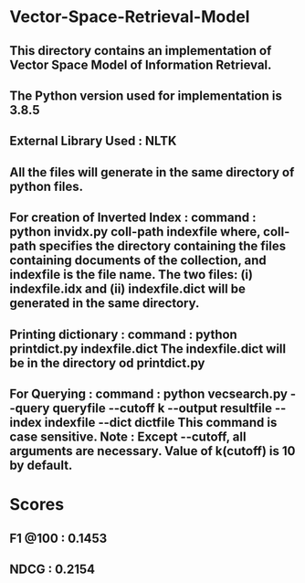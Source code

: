 # Vector-Space-Retrieval-Model

This directory contains an implementation of Vector Space Model of Information Retrieval.
------------------------------------
The Python version used for implementation is 3.8.5
------------------------------------
External Library Used :
NLTK
------------------------------------
All the files will generate in the same directory of python files.
------------------------------------
For creation of Inverted Index : 
command : python invidx.py coll-path indexfile
where, coll-path specifies the directory containing the files containing documents of the collection, and indexfile is the file name.
The two files: (i) indexfile.idx and (ii) indexfile.dict will be generated in the same directory.
-------------------------------------
Printing dictionary : 
command : python printdict.py indexfile.dict
The indexfile.dict will be in the directory od printdict.py
-------------------------------------
For Querying :
command : python vecsearch.py --query queryfile --cutoff k --output resultfile --index indexfile --dict dictfile This command is case sensitive.
Note : Except --cutoff, all arguments are necessary. Value of k(cutoff) is 10 by default.
------------------------------------

# Scores
F1 @100 : 0.1453
------------------------------------
NDCG : 0.2154
------------------------------------
